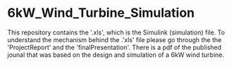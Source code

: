 # 6kW_Wind_Turbine_Simulation

This repository contains the '.xls', which is the Simulink (simulation) file. To understand the mechanism behind the .'xls' file please go through the the 'ProjectReport' and the 'finalPresentation'. There is a pdf of the published jounal that was based on the design and simulation of a 6kW wind turbine.
